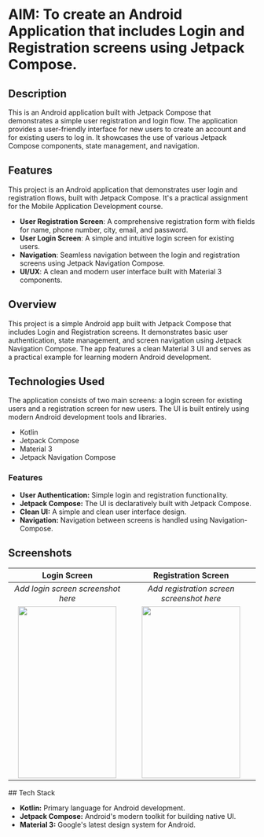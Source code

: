 
 #  **AIM:** To create an Android Application that includes Login and Registration screens using Jetpack Compose.

 ## Description

 This is an Android application built with Jetpack Compose that demonstrates a simple user registration and login flow. The application provides a user-friendly interface for new users to create an account and for existing users to log in. It showcases the use of various Jetpack Compose components, state management, and navigation.
 
 ## Features
 This project is an Android application that demonstrates user login and registration flows, built with Jetpack Compose. It's a practical assignment for the Mobile Application Development course.

 *   **User Registration Screen**: A comprehensive registration form with fields for name, phone number, city, email, and password.
 *   **User Login Screen**: A simple and intuitive login screen for existing users.
 *   **Navigation**: Seamless navigation between the login and registration screens using Jetpack Navigation Compose.
 *   **UI/UX**: A clean and modern user interface built with Material 3 components.
 ## Overview
 This project is a simple Android app built with Jetpack Compose that includes Login and Registration screens. It demonstrates basic user authentication, state management, and screen navigation using Jetpack Navigation Compose. The app features a clean Material 3 UI and serves as a practical example for learning modern Android development.

 ## Technologies Used
 The application consists of two main screens: a login screen for existing users and a registration screen for new users. The UI is built entirely using modern Android development tools and libraries.

 *   Kotlin
 *   Jetpack Compose
 *   Material 3
 *   Jetpack Navigation Compose
### Features
 * **User Authentication:** Simple login and registration functionality.
 * **Jetpack Compose:** The UI is declaratively built with Jetpack Compose.
 * **Clean UI:** A simple and clean user interface design.
 * **Navigation:** Navigation between screens is handled using Navigation-Compose.
## Screenshots


 | Login Screen | Registration Screen |
 |:---:|:---:|
 | *Add login screen screenshot here* | *Add registration screen screenshot here* |
| <img src="https://github.com/user-attachments/assets/63afecc7-fbc9-4c69-b756-7b69ff9c07e9" width="200" height="350" /> | <img src="https://github.com/user-attachments/assets/f694985d-97b3-4376-8370-6c90ed026bb6" width="200" height="350" /> |


 
​## Tech Stack
​
 *   **Kotlin:** Primary language for Android development.
 *   **Jetpack Compose:** Android's modern toolkit for building native UI.
 *   **Material 3:** Google's latest design system for Android.
 
